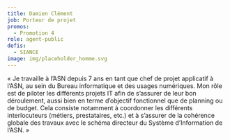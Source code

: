 ```yaml
---
title: Damien Clément
job: Porteur de projet
promos:
  - Promotion 4
role: agent-public
defis:
  - SIANCE
image: img/placeholder_homme.svg
---
```

« Je travaille à l’ASN depuis 7 ans en tant que chef de projet applicatif à l’ASN, au sein du Bureau informatique et des usages numériques. Mon rôle est de piloter les différents projets IT afin de s’assurer de leur bon déroulement, aussi bien en terme d’objectif fonctionnel que de planning ou de budget. Cela consiste notamment à coordonner les différents interlocuteurs (métiers, prestataires, etc.) et à s’assurer de la cohérence globale des travaux avec le schéma directeur du Système d’Information de l’ASN. »
